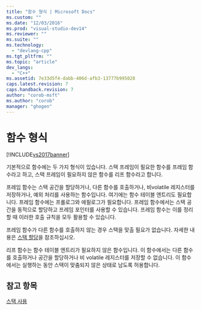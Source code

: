 ```yaml
---
title: "함수 형식 | Microsoft Docs"
ms.custom: ""
ms.date: "12/03/2016"
ms.prod: "visual-studio-dev14"
ms.reviewer: ""
ms.suite: ""
ms.technology: 
  - "devlang-cpp"
ms.tgt_pltfrm: ""
ms.topic: "article"
dev_langs: 
  - "C++"
ms.assetid: 7e33d5f4-dabb-406d-afb3-13777b995028
caps.latest.revision: 7
caps.handback.revision: 7
author: "corob-msft"
ms.author: "corob"
manager: "ghogen"
---
```

# 함수 형식
[!INCLUDE[vs2017banner](../assembler/inline/includes/vs2017banner.md)]

기본적으로 함수에는 두 가지 형식이 있습니다.  스택 프레임이 필요한 함수를 프레임 함수라고 하고,  스택 프레임이 필요하지 않은 함수를 리프 함수라고 합니다.  
  
 프레임 함수는 스택 공간을 할당하거나, 다른 함수를 호출하거나, 비volatile 레지스터를 저장하거나, 예외 처리를 사용하는 함수입니다.  여기에는 함수 테이블 엔트리도 필요합니다.  프레임 함수에는 프롤로그와 에필로그가 필요합니다.  프레임 함수에서는 스택 공간을 동적으로 할당하고 프레임 포인터를 사용할 수 있습니다.  프레임 함수는 이를 정리할 때 이러한 호출 규칙을 모두 활용할 수 있습니다.  
  
 프레임 함수가 다른 함수를 호출하지 않는 경우 스택을 맞출 필요가 없습니다. 자세한 내용은 [스택 할당](../build/stack-allocation.md)을 참조하십시오.  
  
 리프 함수는 함수 테이블 엔트리가 필요하지 않은 함수입니다.  이 함수에서는 다른 함수를 호출하거나 공간을 할당하거나 비 volatile 레지스터를 저장할 수 없습니다.  이 함수에서는 실행하는 동안 스택이 맞춤되지 않은 상태로 남도록 허용합니다.  
  
## 참고 항목  
 [스택 사용](../build/stack-usage.md)